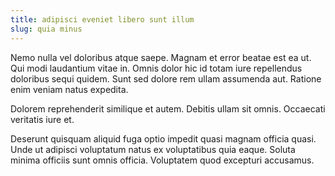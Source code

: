```yaml
---
title: adipisci eveniet libero sunt illum
slug: quia minus
---
```


Nemo nulla vel doloribus atque saepe. Magnam et error beatae est ea ut. Qui modi laudantium vitae in. Omnis dolor hic id totam iure repellendus doloribus sequi quidem. Sunt sed dolore rem ullam assumenda aut. Ratione enim veniam natus expedita.

Dolorem reprehenderit similique et autem. Debitis ullam sit omnis. Occaecati veritatis iure et.

Deserunt quisquam aliquid fuga optio impedit quasi magnam officia quasi. Unde ut adipisci voluptatum natus ex voluptatibus quia eaque. Soluta minima officiis sunt omnis officia. Voluptatem quod excepturi accusamus.

